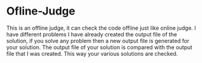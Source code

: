 # Ofline-Judge
This is an offline judge, it can check the code offline just like online judge. I have different 	problems I have already created the output file of the solution, if you solve any problem then a 	new output file is generated for your solution. The output file of your solution is compared with the 	output file that I was created. This way your various solutions are checked.
